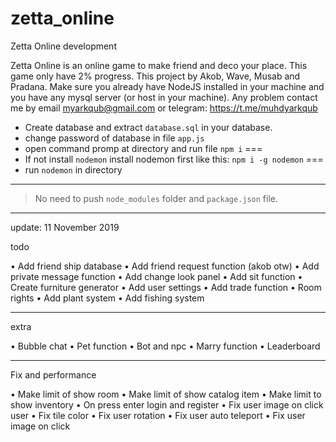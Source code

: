 # zetta_online
Zetta Online development

Zetta Online is an online game to make friend and deco your place. This game only have 2% progress.
This project by Akob, Wave, Musab and Pradana. Make sure you already have NodeJS installed in your machine and you have any mysql server (or host in your machine). Any problem contact me by email myarkqub@gmail.com or telegram: https://t.me/muhdyarkqub

- Create database and extract `database.sql` in your database.
- change password of database in file `app.js`
- open command promp at directory and run file `npm i`
=== 
- If not install ``nodemon`` install nodemon first like this:
`npm i -g nodemon`
===
- run  `nodemon` in directory

_______________

> No need to push `node_modules` folder and `package.json` file.

______________________________________________________________________
update: 11 November 2019

todo

• Add friend ship database
• Add friend request function (akob otw)
• Add private message function
• Add change look panel
• Add sit function
• Create furniture generator
• Add user settings
• Add trade function
• Room rights
• Add plant system
• Add fishing system

_____

extra

• Bubble chat
• Pet function
• Bot and npc
• Marry function
• Leaderboard

_____

Fix and performance

• Make limit of show room
• Make limit of show catalog item
• Make limit to show inventory
• On press enter login and register
• Fix user image on click user
• Fix tile color
• Fix user rotation
• Fix user auto teleport
• Fix user image on click
